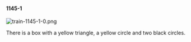#### 1145-1
![train-1145-1-0.png](https://github.com/lil-lab/nlvr/raw/master/nlvr/train/images/65/train-1145-1-0.png "train-1145-1-0.png")

There is a box with a yellow triangle, a yellow circle and two black circles.